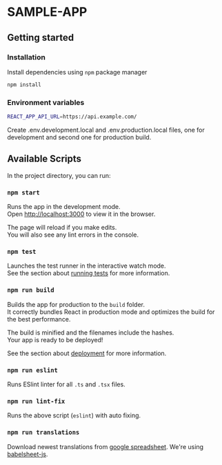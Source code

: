 # SAMPLE-APP

## Getting started

### Installation

Install dependencies using `npm` package manager

```sh
npm install
```

### Environment variables
```sh
REACT_APP_API_URL=https://api.example.com/
```

Create .env.development.local and .env.production.local files, one for development and second one for production build.

## Available Scripts

In the project directory, you can run:

### `npm start`

Runs the app in the development mode.<br>
Open [http://localhost:3000](http://localhost:3000) to view it in the browser.

The page will reload if you make edits.<br>
You will also see any lint errors in the console.

### `npm test`

Launches the test runner in the interactive watch mode.<br>
See the section about [running tests](https://facebook.github.io/create-react-app/docs/running-tests) for more information.

### `npm run build`

Builds the app for production to the `build` folder.<br>
It correctly bundles React in production mode and optimizes the build for the best performance.

The build is minified and the filenames include the hashes.<br>
Your app is ready to be deployed!

See the section about [deployment](https://facebook.github.io/create-react-app/docs/deployment) for more information.

### `npm run eslint`

Runs ESlint linter for all `.ts` and `.tsx` files.

### `npm run lint-fix`

Runs the above script (`eslint`) with auto fixing.

### `npm run translations`

Download newest translations from [google spreadsheet](https://docs.google.com/spreadsheets/d/1gKqZ8rFS44lLxC97JoOLm7ngADnB5OaNxcoxxsAOEhA/edit#gid=0). We're using [babelsheet-js](https://thesoftwarehouse.github.io/babelsheet-js/).


